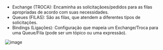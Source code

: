 - Exchange (TROCA): Encaminha as solicitaçãoes/pedidos para as filas apropriadas de acordo com suas necessidades.
- Queues (FILAS):  São as filas, que atendem a diferentes tipos de solicitações.
- Bindings (Ligações): Configuração que mapeia um Exchange/Troca para uma Queue/Fila (pode ser um tópico ou uma expressão).

![image](https://user-images.githubusercontent.com/48540484/78626814-40f4be00-7866-11ea-9f16-129e8d48810a.png)

